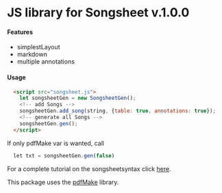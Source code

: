 
# JS library for Songsheet v.1.0.0

#### Features
- simplestLayout
- markdown
- multiple annotations

#### Usage

```html
  <script src="songsheet.js">
    let songsheetGen = new SongsheetGen();
    <!-- add Songs -->
    songsheetGen.add_song(string, {table: true, annotations: true});
    <!-- generate all Songs -->
    songsheetGen.gen();
  </script>
```

If only pdfMake var is wanted, call 
```javascript
  let txt = songsheetGen.gen(false)
```

For a complete tutorial on the songsheetsyntax click [here](https://github.com/jannessm/songsheet).

This package uses the [pdfMake](https://github.com/bpampuch/pdfmake) library.
